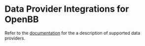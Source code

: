 # Data Provider Integrations for OpenBB

Refer to the [documentation](https://docs.openbb.co/platform/extensions/data_extensions) for the a description of supported data providers.